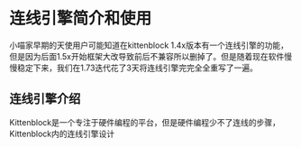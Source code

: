 # 连线引擎简介和使用

小喵家早期的天使用户可能知道在kittenblock 1.4x版本有一个连线引擎的功能，但是因为后面1.5x开始框架大改导致前后不兼容所以删掉了。但是随着现在软件慢慢稳定下来，我们在1.73迭代花了3天将连线引擎完完全全重写了一遍。

## 连线引擎介绍

Kittenblock是一个专注于硬件编程的平台，但是硬件编程少不了连线的步骤，Kittenblock内的连线引擎设计